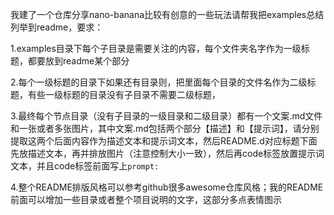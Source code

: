 我建了一个仓库分享nano-banana比较有创意的一些玩法请帮我把examples总结列举到readme，要求：

1.examples目录下每个子目录是需要关注的内容，每个文件夹名字作为一级标题，都要放到readme某个部分

2.每个一级标题的目录下如果还有目录则，把里面每个目录的文件名作为二级标题，有些一级标题的目录没有子目录不需要二级标题，

3.最终每个节点目录（没有子目录的一级目录和二级目录）都有一个文案.md文件和一张或者多张图片，其中文案.md包括两个部分【描述】和【提示词】，请分别提取这两个后面内容作为描述文本和提示词文本，然后README.d对应标题下面先放描述文本，再并排放图片（注意控制大小一致），然后再code标签放置提示词文本，并且code标签前面写上`prompt:`

4.整个README排版风格可以参考github很多awesome仓库风格；我的README前面可以增加一些目录或者整个项目说明的文字，这部分多点表情图示